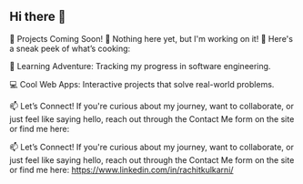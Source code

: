 ## Hi there 👋

🌟 Projects Coming Soon!
🚧 Nothing here yet, but I'm working on it! 🚧
Here's a sneak peek of what’s cooking:

🌱 Learning Adventure: Tracking my progress in software engineering.

💻 Cool Web Apps: Interactive projects that solve real-world problems.

📫 Let’s Connect!
If you're curious about my journey, want to collaborate, or just feel like saying hello, reach out through the Contact Me form on the site or find me here:


📫 Let’s Connect!
If you're curious about my journey, want to collaborate, or just feel like saying hello, reach out through the Contact Me form on the site or find me here:
https://www.linkedin.com/in/rachitkulkarni/
